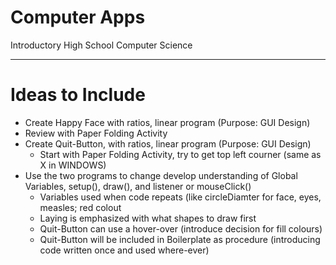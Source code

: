 # Computer Apps
Introductory High School Computer Science


---

# Ideas to Include
- Create Happy Face with ratios, linear program (Purpose: GUI Design)
- Review with Paper Folding Activity
- Create Quit-Button, with ratios, linear program (Purpose: GUI Design)
  - Start with Paper Folding Activity, try to get top left courner (same as X in WINDOWS)
- Use the two programs to change develop understanding of Global Variables, setup(), draw(), and listener or mouseClick()
  - Variables used when code repeats (like circleDiamter for face, eyes, measles; red colout
  - Laying is emphasized with what shapes to draw first
  - Quit-Button can use a hover-over (introduce decision for fill colours)
  - Quit-Button will be included in Boilerplate as procedure (introducing code written once and used where-ever)
